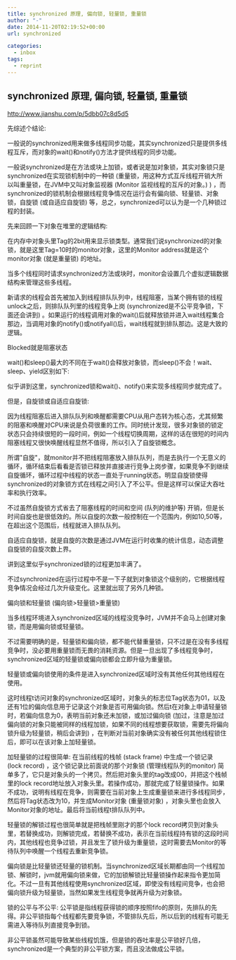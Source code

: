 ```yaml
---
title: synchronized 原理, 偏向锁, 轻量锁, 重量锁
author: "-"
date: 2014-11-20T02:19:52+00:00
url: synchronized

categories:
  - inbox
tags:
  - reprint
---
```

## synchronized 原理, 偏向锁, 轻量锁, 重量锁
http://www.jianshu.com/p/5dbb07c8d5d5

先综述个结论: 
  
一般说的synchronized用来做多线程同步功能，其实synchronized只是提供多线程互斥，而对象的wait()和notify()方法才提供线程的同步功能。

一般说synchronized是在方法或块上加锁，或者说是加对象锁，其实对象锁只是synchronized在实现锁机制中的一种锁 (重量锁，用这种方式互斥线程开销大所以叫重量锁，在JVM中又叫对象监视器 (Monitor 监视线程的互斥的对象。) ) ，而synchronized的锁机制会根据线程竞争情况在运行会有偏向锁、轻量锁、对象锁，自旋锁 (或自适应自旋锁) 等，总之，synchronized可以认为是一个几种锁过程的封装。

先来回顾一下对象在堆里的逻辑结构: 
  
在内存中对象头里Tag的2bit用来显示锁类型。通常我们说synchronized的对象锁，就是这里Tag=10时的monitor对象，这里的Monitor address就是这个monitor对象 (就是重量锁) 的地址。

当多个线程同时请求synchronized方法或块时，monitor会设置几个虚拟逻辑数据结构来管理这些多线程。
  
新请求的线程会首先被加入到线程排队队列中，线程阻塞，当某个拥有锁的线程unlock之后，则排队队列里的线程竞争上岗 (synchronized是不公平竞争锁，下面还会讲到) 。如果运行的线程调用对象的wait()后就释放锁并进入wait线程集合那边，当调用对象的notify()或notifyall()后，wait线程就到排队那边。这是大致的逻辑。

Blocked就是阻塞状态
  
wait()和sleep()最大的不同在于wait()会释放对象锁，而sleep()不会！wait、sleep、yield区别如下: 

似乎讲到这里，synchronized锁和wait()、notify()来实现多线程同步就完成了。

但是，自旋锁或自适应自旋锁: 
  
因为线程阻塞后进入排队队列和唤醒都需要CPU从用户态转为核心态，尤其频繁的阻塞和唤醒对CPU来说是负荷很重的工作。同时统计发现，很多对象锁的锁定状态只会持续很短的一段时间，例如一个线程切换周期，这样的话在很短的时间内阻塞线程又很快唤醒线程显然不值得，所以引入了自旋锁概念。

所谓"自旋"，就monitor并不把线程阻塞放入排队队列，而是去执行一个无意义的循环，循环结束后看看是否锁已释放并直接进行竞争上岗步骤，如果竞争不到继续自旋循环，循环过程中线程的状态一直处于running状态。明显自旋锁使得synchronized的对象锁方式在线程之间引入了不公平。但是这样可以保证大吞吐率和执行效率。

不过虽然自旋锁方式省去了阻塞线程的时间和空间 (队列的维护等) 开销，但是长时间自旋也是很低效的。所以自旋的次数一般控制在一个范围内，例如10,50等，在超出这个范围后，线程就进入排队队列。

自适应自旋锁，就是自旋的次数是通过JVM在运行时收集的统计信息，动态调整自旋锁的自旋次数上界。

讲到这里似乎synchronized锁的过程更加丰满了。

不过synchronized在运行过程中不是一下子就到对象锁这个级别的，它根据线程竞争情况会经过几次升级变化。这里就出现了另外几种锁。

偏向锁和轻量锁 (偏向锁>轻量锁>重量锁) 
  
当多线程环境进入synchronized区域的线程没竞争时，JVM并不会马上创建对象锁，而是用偏向锁或轻量锁。
  
不过需要明确的是，轻量锁和偏向锁，都不能代替重量锁，只不过是在没有多线程竞争时，没必要用重量锁而无畏的消耗资源。但是一旦出现了多线程竞争时，synchronized区域的轻量锁或偏向锁都会立即升级为重量锁。

轻量锁或偏向锁使用的条件是进入synchronized区域时没有其他任何其他线程在使用。
  
这时线程t访问对象的synchronized区域时，对象头的标志位Tag状态为01，以及还有1位的偏向信息用于记录这个对象是否可用偏向锁。然后t在对象上申请轻量锁时，若偏向信息为0，表明当前对象还未加锁，或加过偏向锁 (加过，注意是加过偏向锁的对象只能被同样的线程加锁，如果不同的线程想要获取锁，需要先将偏向锁升级为轻量锁，稍后会讲到) ，在判断对当前对象确实没有被任何其他线程锁住后，即可以在该对象上加轻量锁。

加轻量锁的过程很简单: 在当前线程的栈帧 (stack frame) 中生成一个锁记录 (lock record) ，这个锁记录比前面说的那个对象锁 (管理线程队列的monitor) 简单多了，它只是对象头的一个拷贝。然后把对象头里的tag改成00，并把这个栈帧里的lock record地址放入对象头里。若操作成功，那就完成了轻量锁操作。如果不成功，说明有线程在竞争，则需要在当前对象上生成重量锁来进行多线程同步，然后将Tag状态改为10，并生成Monitor对象 (重量锁对象) ，对象头里也会放入Monitor对象的地址。最后将当前线程t排队队列中。

轻量锁的解锁过程也很简单就是把栈帧里刚才的那个lock record拷贝到对象头里，若替换成功，则解锁完成，若替换不成功，表示在当前线程持有锁的这段时间内，其他线程也竞争过锁，并且发生了锁升级为重量锁，这时需要去Monitor的等待队列中唤醒一个线程去重新竞争锁。

偏向锁是比轻量锁还轻量的锁机制。当synchronized区域长期都由同一个线程加锁、解锁时，jvm就用偏向锁来做，它的加锁解锁比轻量锁操作起来指令更加简化。不过一旦有其他线程使用synchronized区域，即使没有线程间竞争，也会把偏向锁升级为轻量锁，当然如果发生线程竞争就再升级为对象锁。

锁的公平与不公平: 公平锁是指线程获得锁的顺序按照fifo的原则，先排队的先得。非公平锁指每个线程都先要竞争锁，不管排队先后，所以后到的线程有可能无需进入等待队列直接竞争到锁。

非公平锁虽然可能导致某些线程饥饿，但是锁的吞吐率是公平锁好几倍，synchronized是一个典型的非公平锁方案，而且没法做成公平锁。